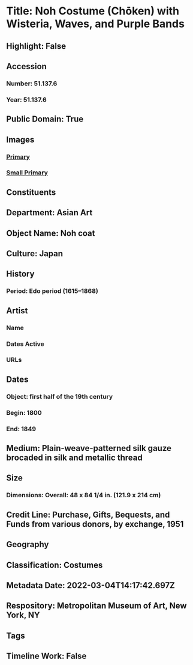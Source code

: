 # Title: Noh Costume (Chōken) with Wisteria, Waves, and Purple Bands
## Highlight: False
## Accession
### Number: 51.137.6
### Year: 51.137.6
## Public Domain: True
## Images
### [Primary](https://images.metmuseum.org/CRDImages/as/original/151181.jpg)
### [Small Primary](https://images.metmuseum.org/CRDImages/as/web-large/151181.jpg)
## Constituents
## Department: Asian Art
## Object Name: Noh coat
## Culture: Japan
## History
### Period: Edo period (1615–1868)
## Artist
### Name
### Dates Active
### URLs
## Dates
### Object: first half of the 19th century
### Begin: 1800
### End: 1849
## Medium: Plain-weave-patterned silk gauze brocaded in silk and metallic thread
## Size
### Dimensions: Overall: 48 x 84 1/4 in. (121.9 x 214 cm)
## Credit Line: Purchase, Gifts, Bequests, and Funds from various donors, by exchange, 1951
## Geography
## Classification: Costumes
## Metadata Date: 2022-03-04T14:17:42.697Z
## Respository: Metropolitan Museum of Art, New York, NY
## Tags
## Timeline Work: False
